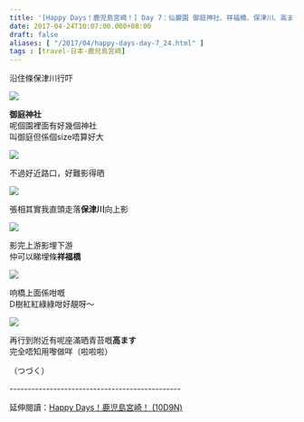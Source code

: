 ```yaml
---
title: '[Happy Days！鹿児島宮崎！] Day 7：仙巌園 御庭神社、祥福橋、保津川、高ます'
date: 2017-04-24T10:07:00.000+08:00
draft: false
aliases: [ "/2017/04/happy-days-day-7_24.html" ]
tags : [travel-日本-鹿兒島宮崎]
---
```


沿住條保津川行吓  

![](/images/kojkmi7d06.jpg)

**御庭神社**  
呢個園裡面有好幾個神社  
叫御庭但係個size唔算好大  

![](/images/kojkmi7d06a.jpg)

不過好近路口，好難影得晒  

![](/images/kojkmi7d06b.jpg)

張相其實我直頭走落**保津川**向上影  

![](/images/kojkmi7d06c.jpg)

影完上游影埋下游  
仲可以睇埋條**祥福橋**  

![](/images/kojkmi7d06d.jpg)

响橋上面係咁嘅  
D樹紅紅綠綠咁好靚呀～  

![](/images/kojkmi7d06e.jpg)

再行到附近有呢座滿晒青苔嘅**高ます**  
完全唔知用嚟做咩（啦啦啦）  
  
（つづく）  
  
\-----------------------------------------------  
  
延伸閱讀：[Happy Days！鹿児島宮崎！ (10D9N)](https://hidie.net/kojkmi10d9n/)
